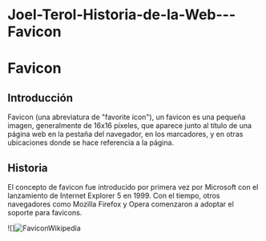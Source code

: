 # Joel-Terol-Historia-de-la-Web---Favicon

# Favicon

## Introducción


Favicon (una abreviatura de "favorite icon"), un favicon es una pequeña imagen, generalmente de 16x16 píxeles, que aparece junto al título de una página web en la pestaña del navegador, en los marcadores, y en otras ubicaciones donde se hace referencia a la página.

## Historia


El concepto de favicon fue introducido por primera vez por Microsoft con el lanzamiento de Internet Explorer 5 en 1999.
Con el tiempo, otros navegadores como Mozilla Firefox y Opera comenzaron a adoptar el soporte para favicons. 


![]![FaviconWikipedia](https://github.com/user-attachments/assets/3d5d8dba-dc44-45ad-9b09-548084f6b212)
